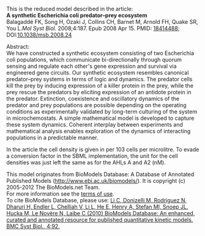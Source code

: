 

This is the reduced model described in the article:  
**A synthetic Escherichia coli predator–prey ecosystem**   
Balagaddé FK, Song H, Ozaki J, Collins CH, Barnet M, Arnold FH, Quake SR, You
L._Mol Syst Biol._ 2008;4:187. Epub 2008 Apr 15. PMID:
[18414488](http://www.ncbi.nlm.nih.gov/pubmed/18414488);
DOI:[10.1038/msb.2008.24](http://dx.doi.org/10.1038/msb.2008.24)

Abstract:  
We have constructed a synthetic ecosystem consisting of two Escherichia coli
populations, which communicate bi-directionally through quorum sensing and
regulate each other's gene expression and survival via engineered gene
circuits. Our synthetic ecosystem resembles canonical predator–prey systems in
terms of logic and dynamics. The predator cells kill the prey by inducing
expression of a killer protein in the prey, while the prey rescue the
predators by eliciting expression of an antidote protein in the predator.
Extinction, coexistence and oscillatory dynamics of the predator and prey
populations are possible depending on the operating conditions as
experimentally validated by long-term culturing of the system in
microchemostats. A simple mathematical model is developed to capture these
system dynamics. Coherent interplay between experiments and mathematical
analysis enables exploration of the dynamics of interacting populations in a
predictable manner.

In the article the cell density is given in per 103 cells per microlitre. To
evade a conversion factor in the SBML implementation, the unit for the cell
densities was just left the same as for the AHLs A and A2 (nM).

This model originates from BioModels Database: A Database of Annotated
Published Models (http://www.ebi.ac.uk/biomodels/). It is copyright (c)
2005-2012 The BioModels.net Team.  
For more information see the [terms of
use](http://www.ebi.ac.uk/biomodels/legal.html).  
To cite BioModels Database, please use: [Li C, Donizelli M, Rodriguez N,
Dharuri H, Endler L, Chelliah V, Li L, He E, Henry A, Stefan MI, Snoep JL,
Hucka M, Le Novère N, Laibe C (2010) BioModels Database: An enhanced, curated
and annotated resource for published quantitative kinetic models. BMC Syst
Biol., 4:92.](http://www.ncbi.nlm.nih.gov/pubmed/20587024)

